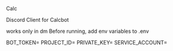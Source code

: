 Calc


Discord Client for Calcbot

works only in dm
Before running, add env variables to .env

BOT_TOKEN=
PROJECT_ID=
PRIVATE_KEY=
SERVICE_ACCOUNT=